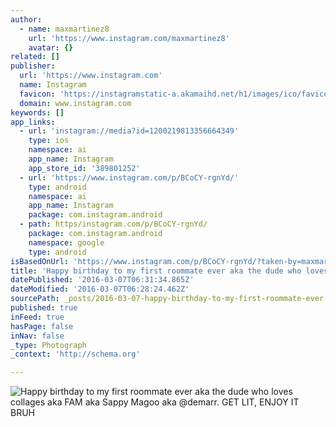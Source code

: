 ```yaml
---
author:
  - name: maxmartinez8
    url: 'https://www.instagram.com/maxmartinez8'
    avatar: {}
related: []
publisher:
  url: 'https://www.instagram.com'
  name: Instagram
  favicon: 'https://instagramstatic-a.akamaihd.net/h1/images/ico/favicon.ico/7cdab0872b15.ico'
  domain: www.instagram.com
keywords: []
app_links:
  - url: 'instagram://media?id=1200219813356664349'
    type: ios
    namespace: ai
    app_name: Instagram
    app_store_id: '389801252'
  - url: 'https://www.instagram.com/p/BCoCY-rgnYd/'
    type: android
    namespace: ai
    app_name: Instagram
    package: com.instagram.android
  - path: https/instagram.com/p/BCoCY-rgnYd/
    package: com.instagram.android
    namespace: google
    type: android
isBasedOnUrl: 'https://www.instagram.com/p/BCoCY-rgnYd/?taken-by=maxmartinez8'
title: 'Happy birthday to my first roommate ever aka the dude who loves collages aka FAM aka Sappy Magoo aka @demarr. GET LIT, ENJOY IT BRUH'
datePublished: '2016-03-07T06:31:34.865Z'
dateModified: '2016-03-07T06:28:24.462Z'
sourcePath: _posts/2016-03-07-happy-birthday-to-my-first-roommate-ever-aka-the-dude-who-lo.md
published: true
inFeed: true
hasPage: false
inNav: false
_type: Photograph
_context: 'http://schema.org'

---
```

![Happy birthday to my first roommate ever aka the dude who loves collages aka FAM aka Sappy Magoo aka &commat;demarr&period; GET LIT&comma; ENJOY IT BRUH](https://scontent.cdninstagram.com/t51.2885-15/s640x640/sh0.08/e35/12798122_1711905845754810_528387776_n.jpg?ig_cache_key=MTIwMDIxOTgxMzM1NjY2NDM0OQ%3D%3D.2)